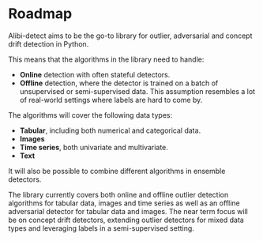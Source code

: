 # Roadmap

Alibi-detect aims to be the go-to library for outlier, adversarial and concept drift detection in Python. 

This means that the algorithms in the library need to handle:
* **Online** detection with often stateful detectors.
* **Offline** detection, where the detector is trained on a batch of unsupervised or semi-supervised data. This assumption resembles a lot of real-world settings where labels are hard to come by.

The algorithms will cover the following data types:
* **Tabular**, including both numerical and categorical data.
* **Images**
* **Time series**, both univariate and multivariate.
* **Text**

It will also be possible to combine different algorithms in ensemble detectors.

The library currently covers both online and offline outlier detection algorithms for tabular data, images and time series as well as an offline adversarial detector for tabular data and images. The near term focus will be on concept drift detectors, extending outlier detectors for mixed data types and leveraging labels in a semi-supervised setting.